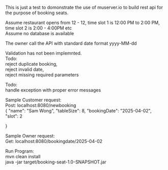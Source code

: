This is just a test to domonstrate the use of muserver.io to build rest api for the purpose of booking seats.

Assume restaurant opens from 12 - 12, time slot 1 is 12:00 PM to 2:00 PM, time slot 2 is 2:00 - 4:00PM etc     
Assume no database is available  

The owner call the API with standard date format yyyy-MM-dd       

Validation has not been implemnted.  
Todo:     
reject duplicate booking,    
reject invalid date,    
reject missing required parameters    

Todo: <br>
handle exception with proper error messages


Sample Customer request:<br>
Post: localhost:8080/newbooking<br>
{
	"name": "Sam Wong",
    "tableSize": 8,
    "bookingDate": "2025-04-02",
    "slot": 2

}

Sample Owner request:<br>
Get:    localhost:8080/bookingdate/2025-04-02


Run Program:<br>
mvn clean install <br>
java -jar target/booking-seat-1.0-SNAPSHOT.jar
    

